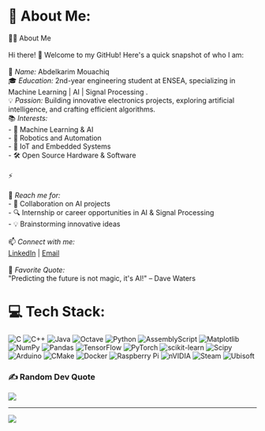# 💫 About Me:
👨‍💻 About Me  <br><br>Hi there! 👋 Welcome to my GitHub! Here's a quick snapshot of who I am:  <br><br>🚀 *Name:* Abdelkarim Mouachiq   <br>🎓 *Education:* 2nd-year engineering student at ENSEA, specializing in Machine Learning | AI | Signal Processing .  <br>💡 *Passion:* Building innovative electronics projects, exploring artificial intelligence, and crafting efficient algorithms.  <br>📚 *Interests:*  <br>- 🧠 Machine Learning & AI  <br>- 🤖 Robotics and Automation  <br>- 📡 IoT and Embedded Systems  <br>- 🛠️ Open Source Hardware & Software  <br><br>⚡  <br><br>💬 *Reach me for:*  <br>- 🌟 Collaboration on AI projects  <br>- 🔍 Internship or career opportunities in AI & Signal Processing  <br>- 💡 Brainstorming innovative ideas  <br><br>📫 *Connect with me:*  <br>[LinkedIn](https://www.linkedin.com/in/abdelkarim-mouachiq/) | [Email](mailto:abdelkarim.mouachiq@ensea.fr)  <br><br>🌟 *Favorite Quote:*  <br>"Predicting the future is not magic, it's AI!" – Dave Waters


# 💻 Tech Stack:
![C](https://img.shields.io/badge/c-%2300599C.svg?style=for-the-badge&logo=c&logoColor=white) ![C++](https://img.shields.io/badge/c++-%2300599C.svg?style=for-the-badge&logo=c%2B%2B&logoColor=white) ![Java](https://img.shields.io/badge/java-%23ED8B00.svg?style=for-the-badge&logo=openjdk&logoColor=white) ![Octave](https://img.shields.io/badge/OCTAVE-darkblue?style=for-the-badge&logo=octave&logoColor=fcd683) ![Python](https://img.shields.io/badge/python-3670A0?style=for-the-badge&logo=python&logoColor=ffdd54) ![AssemblyScript](https://img.shields.io/badge/assembly%20script-%23000000.svg?style=for-the-badge&logo=assemblyscript&logoColor=white) ![Matplotlib](https://img.shields.io/badge/Matplotlib-%23ffffff.svg?style=for-the-badge&logo=Matplotlib&logoColor=black) ![NumPy](https://img.shields.io/badge/numpy-%23013243.svg?style=for-the-badge&logo=numpy&logoColor=white) ![Pandas](https://img.shields.io/badge/pandas-%23150458.svg?style=for-the-badge&logo=pandas&logoColor=white) ![TensorFlow](https://img.shields.io/badge/TensorFlow-%23FF6F00.svg?style=for-the-badge&logo=TensorFlow&logoColor=white) ![PyTorch](https://img.shields.io/badge/PyTorch-%23EE4C2C.svg?style=for-the-badge&logo=PyTorch&logoColor=white) ![scikit-learn](https://img.shields.io/badge/scikit--learn-%23F7931E.svg?style=for-the-badge&logo=scikit-learn&logoColor=white) ![Scipy](https://img.shields.io/badge/SciPy-%230C55A5.svg?style=for-the-badge&logo=scipy&logoColor=%white) ![Arduino](https://img.shields.io/badge/-Arduino-00979D?style=for-the-badge&logo=Arduino&logoColor=white) ![CMake](https://img.shields.io/badge/CMake-%23008FBA.svg?style=for-the-badge&logo=cmake&logoColor=white) ![Docker](https://img.shields.io/badge/docker-%230db7ed.svg?style=for-the-badge&logo=docker&logoColor=white) ![Raspberry Pi](https://img.shields.io/badge/-Raspberry_Pi-C51A4A?style=for-the-badge&logo=Raspberry-Pi) ![nVIDIA](https://img.shields.io/badge/nVIDIA-%2376B900.svg?style=for-the-badge&logo=nVIDIA&logoColor=white) ![Steam](https://img.shields.io/badge/steam-%23000000.svg?style=for-the-badge&logo=steam&logoColor=white) ![Ubisoft](https://img.shields.io/badge/Ubisoft-%23F5F5F5.svg?style=for-the-badge&logo=Ubisoft&logoColor=black)

### ✍️ Random Dev Quote
![](https://quotes-github-readme.vercel.app/api?type=horizontal&theme=radical)

---
[![](https://visitcount.itsvg.in/api?id=mrU7711&icon=0&color=1)](https://visitcount.itsvg.in)

